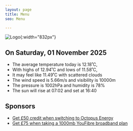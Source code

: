 ```yaml
---
layout: page
title: Menu
seo: Menu

---
```


![Logo](/images/logo.jpg){:width="832px"}

<!-- weather_marker starts -->
## On Saturday, 01 November 2025

- The average temperature today is 12.18˚C,
- With highs of 12.94˚C and lows of 11.58˚C,
- It may feel like 11.49˚C with scattered clouds
- The wind speed is 5.66m/s and visibility is 10000m
- The pressure is 1002hPa and humidity is 78%
- The sun will rise at 07:02 and set at 16:40

<!-- weather_marker ends -->

## Sponsors

- [Get £50 credit when switching to Octopus Energy](https://bit.ly/3oD1nnS)
- [Get £75 when taking a 1000mb YouFibre broadband plan](https://aklam.io/91zWhU?)
